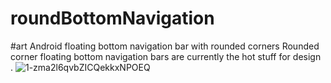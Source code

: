 # roundBottomNavigation
#art
Android floating bottom navigation bar with rounded corners  Rounded corner floating bottom navigation bars are currently the hot stuff for design .
![1-zma2l6qvbZICQekkxNPOEQ](https://user-images.githubusercontent.com/94678493/167762151-e336ce6a-6c79-4cb2-9141-b702f323e74f.png)

